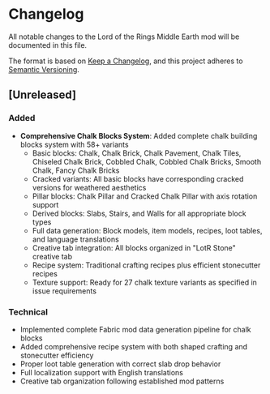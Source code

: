 # Changelog

All notable changes to the Lord of the Rings Middle Earth mod will be documented in this file.

The format is based on [Keep a Changelog](https://keepachangelog.com/en/1.0.0/),
and this project adheres to [Semantic Versioning](https://semver.org/spec/v2.0.0.html).

## [Unreleased]

### Added
- **Comprehensive Chalk Blocks System**: Added complete chalk building blocks system with 58+ variants
  - Basic blocks: Chalk, Chalk Brick, Chalk Pavement, Chalk Tiles, Chiseled Chalk Brick, Cobbled Chalk, Cobbled Chalk Bricks, Smooth Chalk, Fancy Chalk Bricks
  - Cracked variants: All basic blocks have corresponding cracked versions for weathered aesthetics
  - Pillar blocks: Chalk Pillar and Cracked Chalk Pillar with axis rotation support
  - Derived blocks: Slabs, Stairs, and Walls for all appropriate block types
  - Full data generation: Block models, item models, recipes, loot tables, and language translations
  - Creative tab integration: All blocks organized in "LotR Stone" creative tab
  - Recipe system: Traditional crafting recipes plus efficient stonecutter recipes
  - Texture support: Ready for 27 chalk texture variants as specified in issue requirements

### Technical
- Implemented complete Fabric mod data generation pipeline for chalk blocks
- Added comprehensive recipe system with both shaped crafting and stonecutter efficiency
- Proper loot table generation with correct slab drop behavior
- Full localization support with English translations
- Creative tab organization following established mod patterns